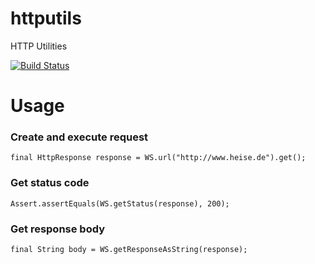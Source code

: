 httputils
=========

HTTP Utilities

[![Build Status](https://travis-ci.org/taimos/httputils.png?branch=master)](https://travis-ci.org/taimos/httputils)

Usage
=====

### Create and execute request

	final HttpResponse response = WS.url("http://www.heise.de").get();
	
### Get status code

	Assert.assertEquals(WS.getStatus(response), 200);
	
### Get response body

	final String body = WS.getResponseAsString(response);